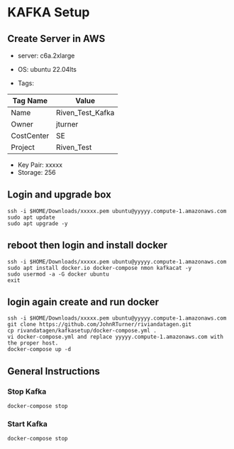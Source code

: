 # KAFKA Setup

## Create Server in AWS
- server: c6a.2xlarge
- OS: ubuntu 22.04lts

- Tags:

| Tag Name   | Value            |
|------------|------------------|
| Name       | Riven_Test_Kafka |
| Owner      | jturner          |
| CostCenter | SE               |
| Project    | Riven_Test       |

- Key Pair: xxxxx
- Storage: 256

## Login and upgrade box
```
ssh -i $HOME/Downloads/xxxxx.pem ubuntu@yyyyy.compute-1.amazonaws.com
sudo apt update
sudo apt upgrade -y
```
## reboot then login and install docker
```
ssh -i $HOME/Downloads/xxxxx.pem ubuntu@yyyyy.compute-1.amazonaws.com
sudo apt install docker.io docker-compose nmon kafkacat -y
sudo usermod -a -G docker ubuntu
exit
```
## login again create and run docker
```
ssh -i $HOME/Downloads/xxxxx.pem ubuntu@yyyyy.compute-1.amazonaws.com
git clone https://github.com/JohnRTurner/riviandatagen.git
cp rivandatagen/kafkasetup/docker-compose.yml .
vi docker-compose.yml and replace yyyyy.compute-1.amazonaws.com with the proper host.
docker-compose up -d
```
## General Instructions
### Stop Kafka
```
docker-compose stop
```
### Start Kafka
```
docker-compose stop
```
